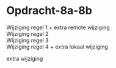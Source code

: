 # Opdracht-8a-8b
Wijziging  regel 1 + extra remote wijziging<br>
Wijziging regel 2 <br>
Wijziging regel 3 <br>
Wijziging regel 4 + extra lokaal wijziging


extra wijziging

